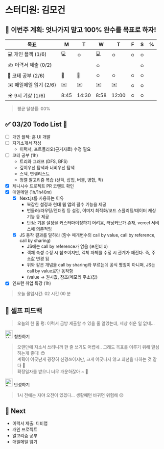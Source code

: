 # 스터디원: 김모건

## 🚀 이번주 계획: 엇나가지 말고 100% 완수를 목표로 하자!

| 목표                   | M    | T     | W    | T     | F   | S   | %   |
| ---------------------- | ---- | ----- | ---- | ----- | --- | --- | --- |
| 💻 개인 플젝 (1/6)     | 💻   | ㅇ    | 💻   | ㅇ    | ㅇ  | ㅇ  |     |
| ✍️ 이력서 제출 (0/2)   |      |       | ㅇ   |       |     | ㅇ  |     |
| 🔢 코테 공부 (2/6)     | 🔢   | 🔢    | ㅇ   | ㅇ    | ㅇ  | ㅇ  |     |
| ✉️ 매일메일 읽기 (2/6) | ✉️   | ✉️    | ✉️   | ✉️    | ㅇ  | ㅇ  |     |
| ☀️ 9시 기상 (1/6)      | 8:45 | 14:30 | 8:58 | 12:00 | ㅇ  | ㅇ  |     |

> 평균 달성률: 00%<br>

## ✅ 03/20 Todo List 🌸

- [ ] 개인 플젝: 홈 UI 개발
- [ ] 자기소개서 작성
  - 이력서, 포트폴리오(근거자료) 수정 필요
- [ ] 코테 공부 (1h)
  - 트리와 그래프 (DFS, BFS)
  - 깊이우선 탐색과 너비우선 탐색
  - 스택, 연결리스트
  - 정렬 알고리즘 복습 (선택, 삽입, 버블, 병합, 퀵)
- [x] 제니시수 프로젝트 PR 코멘트 확인
- [x] 매일메일 (1h/1h40m)
  - [x] Next.js를 사용하는 이유
    - 복잡한 설정과 현대 웹 앱의 필수 기능을 제공
    - 번들러/라우팅/렌더링 등 설정, 이미지 최적화/코드 스플리팅/데이터 캐싱 기능 등 제공
    - 단점: 기본 설정을 커스터마이징하기 어려움, 러닝커브가 존재, vercel 서비스에 의존적임
  - [x] JS 동작 결과를 말하라 (함수 매개변수의 call by value, call by reference, call by sharing)
    - JS에는 call by reference가 없음 (포인터 x)
    - 객체 속성 수정 시 참조이지만, 객체 자체를 수정 시 관계가 깨진다. 즉, 주소값 변경 됨
    - 위와 같은 개념을 call by sharing라 부르는데 공식 명칭이 아니며, JS는 call by value로만 동작함
    - (value -> 원시값, 참조(메모리 주소)값)
- [x] 인프런 취업 특강 (1h)

> 오늘 몰입시간: 02 시간 00 분<br>

## 🎉 셀프 피드백

> 오늘의 한 줄 평: 이력서 금방 제출할 수 있을 줄 알았는데, 세상 쉬운 일 없네... <br>

<img src="https://raw.githubusercontent.com/Tarikul-Islam-Anik/Animated-Fluent-Emojis/master/Emojis/Smilies/Hugging%20Face.png" alt="Hugging Face" width="25" height="25"> 칭찬하기 </img>

> 오랜만에 자소서 쓰려니까 한 줄 쓰기도 어렵네.. 그래도 목표를 이루기 위해 열심하는게 좋다! 😊 <br>
> 계획이 어긋난게 굉장히 신경쓰이지만, 크게 어긋나지 않고 최선을 다하는 것 같다 🤔<br>
> 확정일자를 받으니 너무 개운하잖아 ~ 🤣<br>

<img src="https://raw.githubusercontent.com/Tarikul-Islam-Anik/Animated-Fluent-Emojis/master/Emojis/Smilies/Face%20with%20Monocle.png" alt="Face with Monocle" width="25" height="25"> 반성하기</img>

> 1시 전에는 자야 오전이 있겠다... 생활패턴 바뀌면 위험해 😥 <br>

## 🌱 Next

- 이력서 제출: 디비랩
- 개인 프로젝트
- 알고리즘 공부
- 매일메일 읽기
